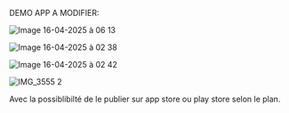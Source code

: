 DEMO APP A MODIFIER:


![Image 16-04-2025 à 06 13](https://github.com/user-attachments/assets/4e327500-8860-4142-9c33-1dff578f6424)




![Image 16-04-2025 à 02 38](https://github.com/user-attachments/assets/91dcde9c-c0f4-4a2e-a02f-49ed7302e412)


![Image 16-04-2025 à 02 42](https://github.com/user-attachments/assets/178f2cbe-e733-4e80-aeca-2b6c60977a13)


![IMG_3555 2](https://github.com/user-attachments/assets/8e4bb530-f939-46fc-8a3b-d9ca08f6197f)




Avec la possiblibilté de le publier sur app store ou play store selon le plan.
